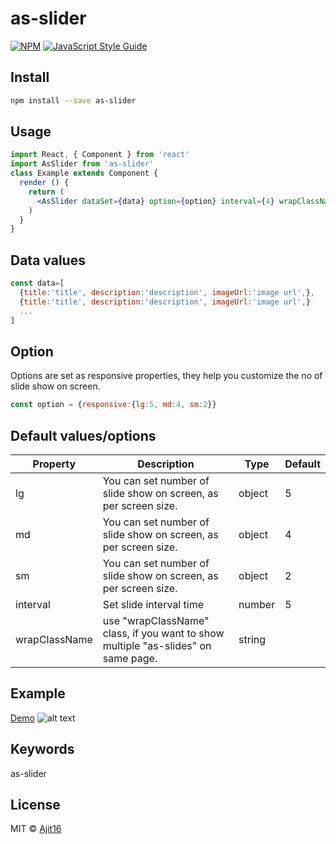 # as-slider

> 

[![NPM](https://img.shields.io/npm/v/as-slider.svg)](https://www.npmjs.com/package/as-slider) [![JavaScript Style Guide](https://img.shields.io/badge/code_style-standard-brightgreen.svg)](https://standardjs.com)

## Install 

```bash
npm install --save as-slider
```

## Usage

```jsx
import React, { Component } from 'react'
import AsSlider from 'as-slider'
class Example extends Component {
  render () {    
    return (
      <AsSlider dataSet={data} option={option} interval={4} wrapClassName={"customSlider"} />
    )
  }
}
```
## Data values

```jsx
const data=[
  {title:'title', description:'description', imageUrl:'image url',},
  {title:'title', description:'description', imageUrl:'image url',}
  ...
]
```

## Option
Options are set as responsive properties, they help you customize the no of slide show on screen.

```jsx
const option = {responsive:{lg:5, md:4, sm:2}}
```
## Default values/options

|  Property   |Description|Type|Default|
| ------------ | ------------ | ------------ | ------------ |
| lg  | You can set number of slide show on screen, as per screen size.  | object  |  5 |
| md  | You can set number of slide show on screen, as per screen size.  | object  | 4  |
| sm  | You can set number of slide show on screen, as per screen size.  | object  |  2 |
| interval |  Set slide interval time | number  | 5  |
| wrapClassName  | use "wrapClassName" class, if you want to show multiple "as-slides" on same page.  | string  | ||



## Example
[Demo](https://ajit16.github.io/as-slider-exp/)
![alt text](https://i.ibb.co/3fJCJfY/as-slider.jpg)

## Keywords
 as-slider

## License

MIT © [Ajit16](https://github.com/Ajit16)
